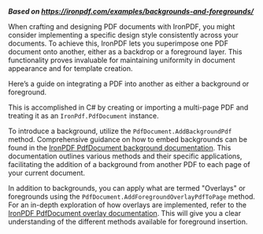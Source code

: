 ***Based on <https://ironpdf.com/examples/backgrounds-and-foregrounds/>***

When crafting and designing PDF documents with IronPDF, you might consider implementing a specific design style consistently across your documents. To achieve this, IronPDF lets you superimpose one PDF document onto another, either as a backdrop or a foreground layer. This functionality proves invaluable for maintaining uniformity in document appearance and for template creation.

Here’s a guide on integrating a PDF into another as either a background or foreground.

This is accomplished in C# by creating or importing a multi-page PDF and treating it as an `IronPdf.PdfDocument` instance.

To introduce a background, utilize the `PdfDocument.AddBackgroundPdf` method. Comprehensive guidance on how to embed backgrounds can be found in the [IronPDF PdfDocument background documentation](https://ironpdf.com/object-reference/api/IronPdf.PdfDocument.html#IronPdf_PdfDocument_AddBackgroundPdf_IronPdf_PdfDocument_System_Int32_). This documentation outlines various methods and their specific applications, facilitating the addition of a background from another PDF to each page of your current document.

In addition to backgrounds, you can apply what are termed "Overlays" or foregrounds using the `PdfDocument.AddForegroundOverlayPdfToPage` method. For an in-depth exploration of how overlays are implemented, refer to the [IronPDF PdfDocument overlay documentation](https://ironpdf.com/object-reference/api/IronPdf.PdfDocument.html). This will give you a clear understanding of the different methods available for foreground insertion.